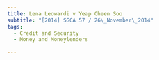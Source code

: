 ```yaml
---
title: Lena Leowardi v Yeap Cheen Soo 
subtitle: "[2014] SGCA 57 / 26\_November\_2014"
tags:
  - Credit and Security
  - Money and Moneylenders

---
```


